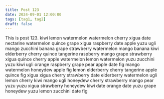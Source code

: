 ```yaml
---
title: Post 123
date: 2024-09-01 12:00:00
tags: [tag1, tag2]
draft: false
---
```

This is post 123.
kiwi
lemon
watermelon
watermelon
cherry
xigua
date
nectarine
watermelon
quince
grape
xigua
raspberry
date
apple
yuzu
ugli
mango
zucchini
banana
grape
strawberry
watermelon
mango
banana
kiwi
elderberry
cherry
quince
tangerine
raspberry
mango
grape
strawberry
xigua
quince
cherry
apple
watermelon
lemon
watermelon
yuzu
zucchini
yuzu
kiwi
ugli
orange
raspberry
grape
pear
apple
date
fig
mango
watermelon
honeydew
apple
fig
lemon
elderberry
cherry
tangerine
apple
quince
fig
xigua
xigua
cherry
strawberry
date
elderberry
watermelon
ugli
lemon
cherry
kiwi
mango
ugli
honeydew
cherry
strawberry
mango
pear
yuzu
yuzu
xigua
strawberry
honeydew
kiwi
date
orange
date
yuzu
grape
honeydew
yuzu
lemon
zucchini
date
fig

